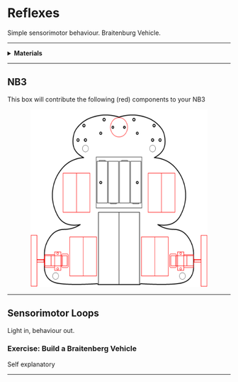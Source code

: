 # Reflexes

Simple sensorimotor behaviour. Braitenburg Vehicle.

----

<details><summary><b>Materials</b></summary><p>

Contents|Description| # |Data|Link|
:-------|:----------|:-:|:--:|:--:|
Motor (Geared)|Brushed DC motor with gearbox - 6V/1:100/155 RPM with encoder (FIT0483)|2|[-D-](https://www.dfrobot.com/product-1433.html)|[-L-](https://www.dfrobot.com/product-1433.html)
Motor Mount|Motor mounts and mounting hardware (1089)|2|[-D-](https://www.pololu.com/product/1089)|[-L-](https://www.hobbytronics.co.uk/mm-gearmotor-bracket-ext)
Wheels|60 mm x 8 mm wheels (black)|2|[-D-](https://www.pololu.com/product/1420)|[-L-](https://www.hobbytronics.co.uk/wheel-60-8mm)
Caster|¾” metal ball caster|1|[-D-](https://www.pololu.com/product/955)|[-L-](https://www.hobbytronics.co.uk/ball-caster-metal?keyword=caster)
Cable|6-way JST cable to male pins|2|-|-
Spacer|5 mm spacer for mounting ball caster|3|-|-
Screws (caster)|M2 25 mm screws for mounting ball caster to body via spacers|2|-|-
Nuts (caster)|M2 nuts for mounting ball caster to body|2|-|-
Screws (motor)|M2 12 mm screws for mounting motor/mount to body|4|-|-
Nuts (motor)|M2 nuts for mounting motor/mount to body|4|-|-
Breadboards (170)|170-tie solderless breadboard|4|[-D-](_data/datasheets/breadboard_170.pdf)|[-L-](https://uk.farnell.com/multicomp/mc001799/breadboard-34-5mm-x-45-5mm-white/dp/2770327)

Required|Description| # |Box|
:-------|:----------|:-:|:-:|
Multimeter|(Sealy MM18) pocket digital multimeter|1|[white](/boxes/white/README.md)|
Test Lead|Alligator clip to 0.64 mm pin (20 cm)|2|[white](/boxes/white/README.md)|
Batteries (AA)|AA 1.5 V alkaline battery|4|[electrons](/boxes/electrons/README.md)|
Battery holder|4xAA battery holder with ON-OFF switch|1|[electrons](/boxes/electrons/README.md)|
Jumper kit|Kit of multi-length 22 AWG breadboard jumpers|1|[electrons](/boxes/electrons/README.md)|
Jumper wires|Assorted 22 AWG jumper wire leads (male/female)|1|[electrons](/boxes/electrons/README.md)|
Photoresistor|Light-dependent resistor|2|[sensors](/boxes/sensors/README.md)|

</p></details>

----

## NB3

This box will contribute the following (red) components to your NB3

<p align="center">
<img src="_images/NB3_reflexes.png" alt="NB3 stage" width="400" height="400">
<p>

----

## Sensorimotor Loops

Light in, behaviour out.

### Exercise: Build a Braitenberg Vehicle

Self explanatory

----
